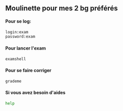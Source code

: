 ## Moulinette pour mes 2 bg préférés

#### Pour se log:
```sh
login:exam
password:exam
```
#### Pour lancer l'exam
```sh
examshell
```
#### Pour se faire corriger
```sh
grademe
```
#### Si vous avez besoin d'aides
```sh
help
```
